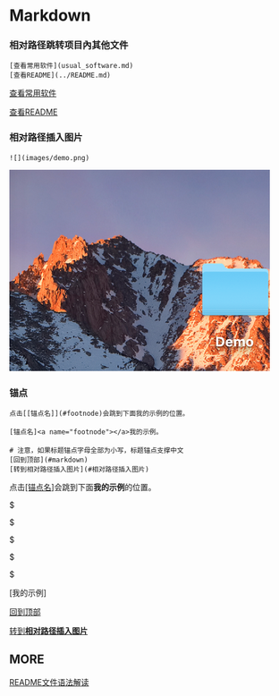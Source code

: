 # Markdown 

### 相对路径跳转项目內其他文件

```
[查看常用软件](usual_software.md)
[查看README](../README.md)
```

[查看常用软件](usual_software.md)

[查看README](../README.md)

### 相对路径插入图片

```
![](images/demo.png)
```

![](../images/demo.png)

### 锚点

```
点击[[锚点名]](#footnode)会跳到下面我的示例的位置。

[锚点名]<a name="footnode"></a>我的示例。

# 注意，如果标题锚点字母全部为小写，标题锚点支撑中文
[回到顶部](#markdown)
[转到相对路径插入图片](#相对路径插入图片)
```

点击[[锚点名]](#footnode)会跳到下面**我的示例**的位置。

$

$

$

$

$

[我的示例]<a name="footnode"></a>

[回到顶部](#markdown)

[转到**相对路径插入图片**](#相对路径插入图片)

## MORE
[README文件语法解读](https://github.com/guodongxiaren/README)